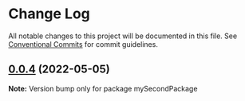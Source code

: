 # Change Log

All notable changes to this project will be documented in this file.
See [Conventional Commits](https://conventionalcommits.org) for commit guidelines.

## [0.0.4](https://github.com/Rassell/canariasjs-lerna-workshop/compare/mySecondPackage@0.0.3...mySecondPackage@0.0.4) (2022-05-05)

**Note:** Version bump only for package mySecondPackage
